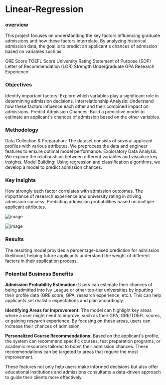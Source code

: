 # Linear-Regression
### overview
This project focuses on understanding the key factors influencing graduate admissions and how these factors interrelate. By analyzing historical admission data, the goal is to predict an applicant's chances of admission based on variables such as:

GRE Score
TOEFL Score
University Rating
Statement of Purpose (SOP)
Letter of Recommendation (LOR) Strength
Undergraduate GPA
Research Experience

### Objectives
Identify important factors: Explore which variables play a significant role in determining admission decisions.
Interrelationship Analysis: Understand how these factors influence each other and their combined impact on admissions.
Predict Admission Chances: Build a predictive model to estimate an applicant's chances of admission based on the other variables.

### Methodology
Data Collection & Preparation: The dataset consists of several applicant profiles with various attributes. We preprocess the data and engineer features to ensure optimal model performance.
Exploratory Data Analysis: We explore the relationships between different variables and visualize key insights.
Model Building: Using regression and classification algorithms, we develop a model to predict admission chances.

### Key Insights
How strongly each factor correlates with admission outcomes.
The importance of research experience and university rating in driving admission success.
Predicting admission probabilities based on multiple applicant attributes.

![image](https://github.com/user-attachments/assets/f77d23e0-da3d-40d2-bd6e-728dfa60b5cd)

![image](https://github.com/user-attachments/assets/f6328db3-e557-49d7-a468-6bff783cc1e0)

### Results
The resulting model provides a percentage-based prediction for admission likelihood, helping future applicants understand the weight of different factors in their application process.

### Potential Business Benefits
**Admission Probability Estimation:** Users can estimate their chances of being admitted into Ivy League or other top-tier universities by inputting their profile data (GRE score, GPA, research experience, etc.). This can help applicants set realistic expectations and plan accordingly.

**Identifying Areas for Improvement:** The model can highlight key areas where a user might need to improve, such as their GPA, GRE/TOEFL scores, or gaining research experience. By focusing on these areas, users can increase their chances of admission.

**Personalized Course Recommendations:** Based on the applicant's profile, the system can recommend specific courses, test preparation programs, or academic resources tailored to boost their admission chances. These recommendations can be targeted to areas that require the most improvement.

These features not only help users make informed decisions but also offer educational institutions and admissions consultants a data-driven approach to guide their clients more effectively.





